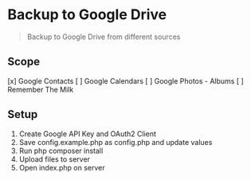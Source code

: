 # Backup to Google Drive

> Backup to Google Drive from different sources

## Scope

[x] Google Contacts
[ ] Google Calendars
[ ] Google Photos - Albums
[ ] Remember The Milk

## Setup

1. Create Google API Key and OAuth2 Client
2. Save config.example.php as config.php and update values
3. Run php composer install
4. Upload files to server
5. Open index.php on server
